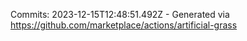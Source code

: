 Commits: 2023-12-15T12:48:51.492Z - Generated via https://github.com/marketplace/actions/artificial-grass
<br>
